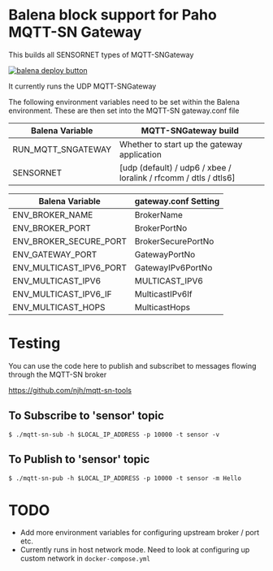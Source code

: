 
# Balena block support for Paho MQTT-SN Gateway

This builds all SENSORNET types of MQTT-SNGateway 

[![balena deploy button](https://www.balena.io/deploy.svg)](https://dashboard.balena-cloud.com/deploy)

It currently runs the UDP MQTT-SNGateway

The following environment variables need to be set within the Balena environment. These are then set into the MQTT-SN gateway.conf file

| Balena Variable | MQTT-SNGateway build |
| --------------- | ------- |
| RUN_MQTT_SNGATEWAY | Whether to start up the gateway application |
| SENSORNET       |  [udp (default) / udp6 / xbee / loralink / rfcomm / dtls / dtls6] |

| Balena Variable | gateway.conf Setting |
| --------------- | ------- |
| ENV_BROKER_NAME | BrokerName |
| ENV_BROKER_PORT | BrokerPortNo |
| ENV_BROKER_SECURE_PORT | BrokerSecurePortNo |
| ENV_GATEWAY_PORT | GatewayPortNo |
| ENV_MULTICAST_IPV6_PORT | GatewayIPv6PortNo |
| ENV_MULTICAST_IPV6 | MULTICAST_IPV6 |
| ENV_MULTICAST_IPV6_IF | MulticastIPv6If | 
| ENV_MULTICAST_HOPS | MulticastHops |

# Testing

You can use the code here to publish and subscribet to messages flowing through the MQTT-SN broker

https://github.com/njh/mqtt-sn-tools

## To Subscribe to 'sensor' topic

```
$ ./mqtt-sn-sub -h $LOCAL_IP_ADDRESS -p 10000 -t sensor -v
```

## To Publish to 'sensor' topic

```
$ ./mqtt-sn-pub -h $LOCAL_IP_ADDRESS -p 10000 -t sensor -m Hello
```

# TODO

- Add more environment variables for configuring upstream broker / port etc.
- Currently runs in host network mode. Need to look at configuring up custom network in `docker-compose.yml`
